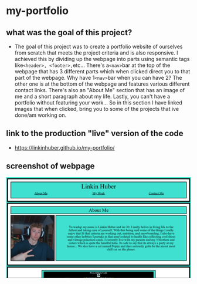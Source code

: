 # my-portfolio

## what was the goal of this project?

 - The goal of this project was to create a portfolio website of ourselves from scratch that meets the project criteria and is also responsive. I achieved this by dividing up the webpage into parts using semantic tags like`<header>, <footer>,`etc... There's a`<nav>`bar at the top of the webpage that has 3 different parts which when clicked direct you to that part of the webpage. Why have 1`<nav>`bar when you can have 2? The other one is at the bottom of the webpage and features various different contact links. There's also an "About Me" section that has an image of me and a short paragraph about my life. Lastly, you can't have a portfolio without featuring your work... So in this section I have linked images that when clicked, bring you to some of the projects that ive done/am working on. 

## link to the production "live" version of the code

- https://linkinhuber.github.io/my-portfolio/

## screenshot of webpage

![Screenshot of home page](./assets/images/Screenshot%202023-03-30%20173816.png)